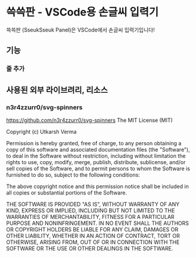 # 쓱쓱판 - VSCode용 손글씨 입력기
쓱쓱판 (SseukSseuk Panel)은 VSCode에서 손글씨 입력기입니다!

## 기능
### 줄 추가


## 사용된 외부 라이브려리, 리소스
### n3r4zzurr0/svg-spinners
https://github.com/n3r4zzurr0/svg-spinners
The MIT License (MIT)

Copyright (c) Utkarsh Verma

Permission is hereby granted, free of charge, to any person obtaining a copy of
this software and associated documentation files (the "Software"), to deal in
the Software without restriction, including without limitation the rights to
use, copy, modify, merge, publish, distribute, sublicense, and/or sell copies of
the Software, and to permit persons to whom the Software is furnished to do so,
subject to the following conditions:

The above copyright notice and this permission notice shall be included in all
copies or substantial portions of the Software.

THE SOFTWARE IS PROVIDED "AS IS", WITHOUT WARRANTY OF ANY KIND, EXPRESS OR
IMPLIED, INCLUDING BUT NOT LIMITED TO THE WARRANTIES OF MERCHANTABILITY, FITNESS
FOR A PARTICULAR PURPOSE AND NONINFRINGEMENT. IN NO EVENT SHALL THE AUTHORS OR
COPYRIGHT HOLDERS BE LIABLE FOR ANY CLAIM, DAMAGES OR OTHER LIABILITY, WHETHER
IN AN ACTION OF CONTRACT, TORT OR OTHERWISE, ARISING FROM, OUT OF OR IN
CONNECTION WITH THE SOFTWARE OR THE USE OR OTHER DEALINGS IN THE SOFTWARE.

### 